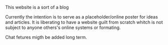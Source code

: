 This website is a sort of a blog

Currently the intention is to serve as a placeholder/online poster for ideas and articles.
It is liberating to have a website guilt from scratch whitch is not subject to anyone others's online systems or formating.

Chat fetures migth be added long term.
